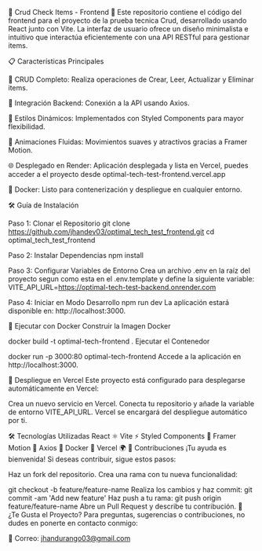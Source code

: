 🌟 Crud Check Items - Frontend 🌟
Este repositorio contiene el código del frontend para el proyecto de la prueba tecnica Crud, desarrollado usando React junto con Vite. La interfaz de usuario ofrece un diseño minimalista e intuitivo que interactúa eficientemente con una API RESTful para gestionar items.

📋 Características Principales

🚀 CRUD Completo: Realiza operaciones de Crear, Leer, Actualizar y Eliminar items.

🔗 Integración Backend: Conexión a la API usando Axios.

🎨 Estilos Dinámicos: Implementados con Styled Components para mayor flexibilidad.

💫 Animaciones Fluidas: Movimientos suaves y atractivos gracias a Framer Motion.

🌐 Desplegado en Render: Aplicación desplegada y lista en Vercel, puedes acceder a el proyecto desde optimal-tech-test-frontend.vercel.app

🐳 Docker: Listo para contenerización y despliegue en cualquier entorno.

🛠️ Guía de Instalación

Paso 1: Clonar el Repositorio
git clone https://github.com/jhandev03/optimal_tech_test_frontend.git
cd optimal_tech_test_frontend

Paso 2: Instalar Dependencias
npm install

Paso 3: Configurar Variables de Entorno
Crea un archivo .env en la raíz del proyecto segun como esta en el .env.template y define la siguiente variable:
VITE_API_URL=https://optimal-tech-test-backend.onrender.com

Paso 4: Iniciar en Modo Desarrollo
npm run dev
La aplicación estará disponible en: http://localhost:3000.

🐋 Ejecutar con Docker
Construir la Imagen Docker

docker build -t optimal-tech-frontend .
Ejecutar el Contenedor

docker run -p 3000:80 optimal-tech-frontend
Accede a la aplicación en http://localhost:3000.

🚀 Despliegue en Vercel
Este proyecto está configurado para desplegarse automáticamente en Vercel:

Crea un nuevo servicio en Vercel.
Conecta tu repositorio y añade la variable de entorno VITE_API_URL.
Vercel se encargará del despliegue automático por ti.


🛠️ Tecnologías Utilizadas
React ⚛️
Vite ⚡
Styled Components 💅
Framer Motion 🎥
Axios 🔗
Docker 🐳
Vercel 🌍
🤝 Contribuciones
¡Tu ayuda es bienvenida! Si deseas contribuir, sigue estos pasos:

Haz un fork del repositorio.
Crea una rama con tu nueva funcionalidad:

git checkout -b feature/feature-name
Realiza los cambios y haz commit:
git commit -am 'Add new feature'
Haz push a tu rama:
git push origin feature/feature-name
Abre un Pull Request y describe tu contribución.
💖 ¿Te Gusta el Proyecto?
Para preguntas, sugerencias o contribuciones, no dudes en ponerte en contacto conmigo:

📧 Correo: jhandurango03@gmail.com

